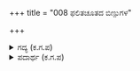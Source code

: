 +++
title = "008 ಫಲಿತಚೂತದ ಬಿಣ್ಪುಗಳ"

+++

<details><summary>ಗದ್ಯ (ಕ.ಗ.ಪ) </summary>

8. ಹಣ್ಣುಗಳುಳ್ಳ ಮಾವಿನ ಮರಗಳ ಹೆಚ್ಚಳ, ಅಧಿಕವಾಗಿ ಚಿಗುರಿದ ಅಶೋಕದ ಬಳ್ಳಿಯ ಕೆಂಪು, ಚೆನ್ನಾಗಿ ಅರಳಿದ ಕಮಲದ ಸೌರಭ, ತೋಟಗಳ ಗುಂಪುಗಳು, ಎಳೆಯ ಬಳ್ಳಿಗಳ ಸೌಂದರ್ಯ, ಹೊಸ ಪರಿಮಳವನ್ನು ಹೊತ್ತ ಗಾಳಿಯ ಸೊಂಪು - ಇವುಗಳ ಆಧಿಕ್ಯ ಜನರ ಕಣ್ಮನಗಳನ್ನು ಸೆಳೆಯುತ್ತಿತ್ತು.
</details>

<details><summary>ಪದಾರ್ಥ (ಕ.ಗ.ಪ) </summary>

ಬಿಣ್ಪು-ಹೆಚ್ಚಳ,   
ತಳಿತ-ಚಿಗುರುಗಳಿಂದ ಕೂಡಿದ,   
ನೆರೆ-ಅಧಿಕ,   
ಕಂಪು-ಸೌರಭ, ಸುವಾಸನೆ,   
ಪವನ-ಗಾಳಿ,   
ಝಳಪಿಸಿ-ಮಿರುಗಿ,  
ವೆಗ್ಗಳಿಕೆ-ಆಧಿಕ್ಯ
</details>
